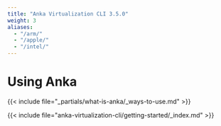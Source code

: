 ```yaml
---
title: "Anka Virtualization CLI 3.5.0"
weight: 3
aliases:
  - "/arm/"
  - "/apple/"
  - "/intel/"
---
```


# Using Anka

{{< include file="_partials/what-is-anka/_ways-to-use.md" >}}

{{< include file="anka-virtualization-cli/getting-started/_index.md" >}}
